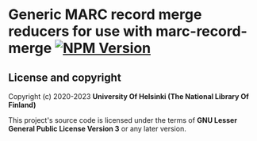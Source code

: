 # Generic MARC record merge reducers for use with marc-record-merge [![NPM Version](https://img.shields.io/npm/v/@natlibfi/melinda-marc-record-merge-reducers.svg)](https://npmjs.org/package/@natlibfi/melinda-marc-record-merge-reducers)

## License and copyright

Copyright (c) 2020-2023 **University Of Helsinki (The National Library Of Finland)**

This project's source code is licensed under the terms of **GNU Lesser General Public License Version 3** or any later version.
